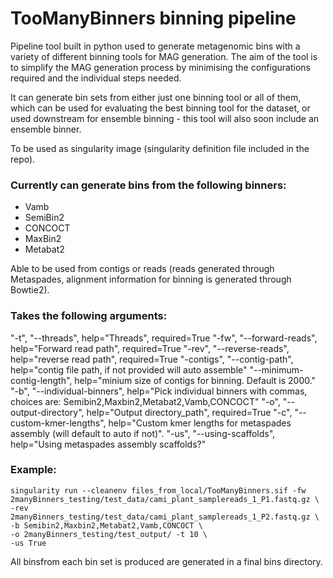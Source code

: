 # TooManyBinners binning pipeline

Pipeline tool built in python used to generate metagenomic bins with a variety of different binning tools for MAG generation. The aim of the tool is to simplify the MAG generation process by minimising the configurations required and the individual steps needed. 

It can generate bin sets from either just one binning tool or all of them, which can be used for evaluating the best binning tool for the dataset, or used downstream for ensemble binning - this tool will also soon include an ensemble binner.

To be used as singularity image (singularity definition file included in the repo).

### Currently can generate bins from the following binners:
- Vamb
- SemiBin2
- CONCOCT
- MaxBin2
- Metabat2

Able to be used from contigs or reads (reads generated through Metaspades, alignment information for binning is generated through Bowtie2).

### Takes the following arguments:

"-t", "--threads", help="Threads", required=True
"-fw", "--forward-reads", help="Forward read path", required=True
"-rev", "--reverse-reads", help="reverse read path", required=True
"-contigs", "--contig-path", help="contig file path, if not provided will auto assemble"
"--minimum-contig-length", help="minium size of contigs for binning. Default is 2000."
"-b", "--individual-binners", help="Pick individual binners with commas, choices are: Semibin2,Maxbin2,Metabat2,Vamb,CONCOCT"
"-o", "--output-directory", help="Output directory_path", required=True
"-c", "--custom-kmer-lengths", help="Custom kmer lengths for metaspades assembly (will default to auto if not)".
"-us", "--using-scaffolds", help="Using metaspades assembly scaffolds?"

### Example:
```
singularity run --cleanenv files_from_local/TooManyBinners.sif -fw 2manyBinners_testing/test_data/cami_plant_samplereads_1_P1.fastq.gz \
-rev 2manyBinners_testing/test_data/cami_plant_samplereads_1_P2.fastq.gz \
-b Semibin2,Maxbin2,Metabat2,Vamb,CONCOCT \
-o 2manyBinners_testing/test_output/ -t 10 \
-us True
```

All binsfrom each bin set is produced are generated in a final bins directory.